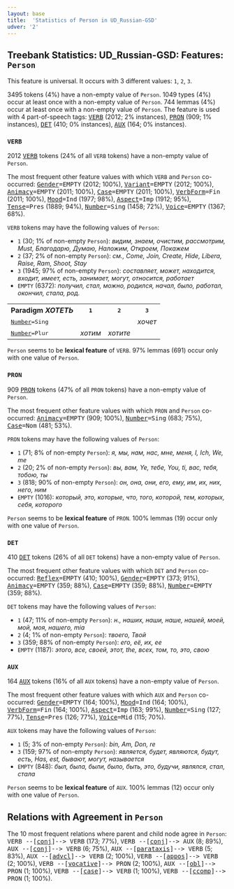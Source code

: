 ```yaml
---
layout: base
title:  'Statistics of Person in UD_Russian-GSD'
udver: '2'
---
```


## Treebank Statistics: UD_Russian-GSD: Features: `Person`

This feature is universal.
It occurs with 3 different values: `1`, `2`, `3`.

3495 tokens (4%) have a non-empty value of `Person`.
1049 types (4%) occur at least once with a non-empty value of `Person`.
744 lemmas (4%) occur at least once with a non-empty value of `Person`.
The feature is used with 4 part-of-speech tags: <tt><a href="ru_gsd-pos-VERB.html">VERB</a></tt> (2012; 2% instances), <tt><a href="ru_gsd-pos-PRON.html">PRON</a></tt> (909; 1% instances), <tt><a href="ru_gsd-pos-DET.html">DET</a></tt> (410; 0% instances), <tt><a href="ru_gsd-pos-AUX.html">AUX</a></tt> (164; 0% instances).

### `VERB`

2012 <tt><a href="ru_gsd-pos-VERB.html">VERB</a></tt> tokens (24% of all `VERB` tokens) have a non-empty value of `Person`.

The most frequent other feature values with which `VERB` and `Person` co-occurred: <tt><a href="ru_gsd-feat-Gender.html">Gender</a></tt><tt>=EMPTY</tt> (2012; 100%), <tt><a href="ru_gsd-feat-Variant.html">Variant</a></tt><tt>=EMPTY</tt> (2012; 100%), <tt><a href="ru_gsd-feat-Animacy.html">Animacy</a></tt><tt>=EMPTY</tt> (2011; 100%), <tt><a href="ru_gsd-feat-Case.html">Case</a></tt><tt>=EMPTY</tt> (2011; 100%), <tt><a href="ru_gsd-feat-VerbForm.html">VerbForm</a></tt><tt>=Fin</tt> (2011; 100%), <tt><a href="ru_gsd-feat-Mood.html">Mood</a></tt><tt>=Ind</tt> (1977; 98%), <tt><a href="ru_gsd-feat-Aspect.html">Aspect</a></tt><tt>=Imp</tt> (1912; 95%), <tt><a href="ru_gsd-feat-Tense.html">Tense</a></tt><tt>=Pres</tt> (1889; 94%), <tt><a href="ru_gsd-feat-Number.html">Number</a></tt><tt>=Sing</tt> (1458; 72%), <tt><a href="ru_gsd-feat-Voice.html">Voice</a></tt><tt>=EMPTY</tt> (1367; 68%).

`VERB` tokens may have the following values of `Person`:

* `1` (30; 1% of non-empty `Person`): <em>видим, знаем, очистим, рассмотрим, Must, Благодарю, Думаю, Наложим, Откроем, Покажем</em>
* `2` (37; 2% of non-empty `Person`): <em>см., Come, Join, Create, Hide, Libera, Raise, Ram, Shoot, Stay</em>
* `3` (1945; 97% of non-empty `Person`): <em>составляет, может, находится, входит, имеет, есть, занимает, могут, относится, работает</em>
* `EMPTY` (6372): <em>получил, стал, можно, родился, начал, было, работал, окончил, стала, род.</em>

<table>
  <tr><th>Paradigm <i>ХОТЕТЬ</i></th><th><tt>1</tt></th><th><tt>2</tt></th><th><tt>3</tt></th></tr>
  <tr><td><tt><tt><a href="ru_gsd-feat-Number.html">Number</a></tt><tt>=Sing</tt></tt></td><td></td><td></td><td><em>хочет</em></td></tr>
  <tr><td><tt><tt><a href="ru_gsd-feat-Number.html">Number</a></tt><tt>=Plur</tt></tt></td><td><em>хотим</em></td><td><em>хотите</em></td><td></td></tr>
</table>

`Person` seems to be **lexical feature** of `VERB`. 97% lemmas (691) occur only with one value of `Person`.

### `PRON`

909 <tt><a href="ru_gsd-pos-PRON.html">PRON</a></tt> tokens (47% of all `PRON` tokens) have a non-empty value of `Person`.

The most frequent other feature values with which `PRON` and `Person` co-occurred: <tt><a href="ru_gsd-feat-Animacy.html">Animacy</a></tt><tt>=EMPTY</tt> (909; 100%), <tt><a href="ru_gsd-feat-Number.html">Number</a></tt><tt>=Sing</tt> (683; 75%), <tt><a href="ru_gsd-feat-Case.html">Case</a></tt><tt>=Nom</tt> (481; 53%).

`PRON` tokens may have the following values of `Person`:

* `1` (71; 8% of non-empty `Person`): <em>я, мы, нам, нас, мне, меня, I, Ich, We, me</em>
* `2` (20; 2% of non-empty `Person`): <em>вы, вам, Ye, тебе, You, ti, вас, тебя, тобою, ты</em>
* `3` (818; 90% of non-empty `Person`): <em>он, она, они, его, ему, им, их, них, него, ним</em>
* `EMPTY` (1016): <em>который, это, которые, что, того, которой, тем, которых, себя, которого</em>

`Person` seems to be **lexical feature** of `PRON`. 100% lemmas (19) occur only with one value of `Person`.

### `DET`

410 <tt><a href="ru_gsd-pos-DET.html">DET</a></tt> tokens (26% of all `DET` tokens) have a non-empty value of `Person`.

The most frequent other feature values with which `DET` and `Person` co-occurred: <tt><a href="ru_gsd-feat-Reflex.html">Reflex</a></tt><tt>=EMPTY</tt> (410; 100%), <tt><a href="ru_gsd-feat-Gender.html">Gender</a></tt><tt>=EMPTY</tt> (373; 91%), <tt><a href="ru_gsd-feat-Animacy.html">Animacy</a></tt><tt>=EMPTY</tt> (359; 88%), <tt><a href="ru_gsd-feat-Case.html">Case</a></tt><tt>=EMPTY</tt> (359; 88%), <tt><a href="ru_gsd-feat-Number.html">Number</a></tt><tt>=EMPTY</tt> (359; 88%).

`DET` tokens may have the following values of `Person`:

* `1` (47; 11% of non-empty `Person`): <em>н., наших, наши, наше, нашей, моей, мой, моя, нашего, mia</em>
* `2` (4; 1% of non-empty `Person`): <em>твоего, Твой</em>
* `3` (359; 88% of non-empty `Person`): <em>его, её, их, ее</em>
* `EMPTY` (1187): <em>этого, все, своей, этот, the, всех, том, то, это, свою</em>

### `AUX`

164 <tt><a href="ru_gsd-pos-AUX.html">AUX</a></tt> tokens (16% of all `AUX` tokens) have a non-empty value of `Person`.

The most frequent other feature values with which `AUX` and `Person` co-occurred: <tt><a href="ru_gsd-feat-Gender.html">Gender</a></tt><tt>=EMPTY</tt> (164; 100%), <tt><a href="ru_gsd-feat-Mood.html">Mood</a></tt><tt>=Ind</tt> (164; 100%), <tt><a href="ru_gsd-feat-VerbForm.html">VerbForm</a></tt><tt>=Fin</tt> (164; 100%), <tt><a href="ru_gsd-feat-Aspect.html">Aspect</a></tt><tt>=Imp</tt> (163; 99%), <tt><a href="ru_gsd-feat-Number.html">Number</a></tt><tt>=Sing</tt> (127; 77%), <tt><a href="ru_gsd-feat-Tense.html">Tense</a></tt><tt>=Pres</tt> (126; 77%), <tt><a href="ru_gsd-feat-Voice.html">Voice</a></tt><tt>=Mid</tt> (115; 70%).

`AUX` tokens may have the following values of `Person`:

* `1` (5; 3% of non-empty `Person`): <em>bin, Am, Don, re</em>
* `3` (159; 97% of non-empty `Person`): <em>является, будет, являются, будут, есть, Has, est, бывают, могут, называется</em>
* `EMPTY` (848): <em>был, была, были, было, быть, это, будучи, являлся, стал, стала</em>

`Person` seems to be **lexical feature** of `AUX`. 100% lemmas (12) occur only with one value of `Person`.

## Relations with Agreement in `Person`

The 10 most frequent relations where parent and child node agree in `Person`:
<tt>VERB --[<tt><a href="ru_gsd-dep-conj.html">conj</a></tt>]--> VERB</tt> (173; 77%),
<tt>VERB --[<tt><a href="ru_gsd-dep-conj.html">conj</a></tt>]--> AUX</tt> (8; 89%),
<tt>AUX --[<tt><a href="ru_gsd-dep-conj.html">conj</a></tt>]--> VERB</tt> (6; 75%),
<tt>AUX --[<tt><a href="ru_gsd-dep-parataxis.html">parataxis</a></tt>]--> VERB</tt> (5; 83%),
<tt>AUX --[<tt><a href="ru_gsd-dep-advcl.html">advcl</a></tt>]--> VERB</tt> (2; 100%),
<tt>VERB --[<tt><a href="ru_gsd-dep-appos.html">appos</a></tt>]--> VERB</tt> (2; 100%),
<tt>VERB --[<tt><a href="ru_gsd-dep-vocative.html">vocative</a></tt>]--> PRON</tt> (2; 100%),
<tt>AUX --[<tt><a href="ru_gsd-dep-obl.html">obl</a></tt>]--> PRON</tt> (1; 100%),
<tt>VERB --[<tt><a href="ru_gsd-dep-case.html">case</a></tt>]--> VERB</tt> (1; 100%),
<tt>VERB --[<tt><a href="ru_gsd-dep-ccomp.html">ccomp</a></tt>]--> PRON</tt> (1; 100%).

